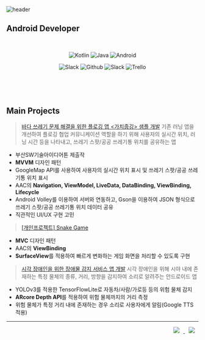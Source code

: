 ![header](https://capsule-render.vercel.app/api?type=waving&color=timeGradient&height=300&section=header&text=LEE%20SUMIN&fontSize=70)


## Android Developer
<div align="center">
  
  </br>
  
![Kotlin](http://img.shields.io/badge/-Kotlin-black?style=flat-square&logo=Kotlin)  ![Java](http://img.shields.io/badge/-Java-black?style=flat-square&logo=Java)  ![Android](http://img.shields.io/badge/-Android-black?style=flat-square&logo=Android)

![Slack](http://img.shields.io/badge/-Slack-black?style=flat-square&logo=Slack)  ![Github](http://img.shields.io/badge/-Github-black?style=flat-square&logo=Github)  ![Slack](http://img.shields.io/badge/-Notion-black?style=flat-square&logo=Notion)  ![Trello](http://img.shields.io/badge/-Trello-black?style=flat-square&logo=Trello)
  
</br>
</br>

</div>



</br>

## Main Projects
> <a href="https://github.com/urlaubsreif-sumin/busan-swidea">바다 쓰레기 문제 해결을 위한 플로깅 앱 <가치줍깅> 샘플 개발</a>
  기존 러닝 앱을 개선하여 플로깅 협업 커뮤니케이션 역할을 하기 위해 사용자의 실시간 위치, 러닝 시간 등을 나타내고, 쓰레기 스팟/공공 쓰레기통 위치를 공유하는 앱
  * 부산SW기술아이디어톤 제출작
  * **MVVM** 디자인 패턴
  * GoogleMap API를 사용하여 사용자의 실시간 위치 표시 및 쓰레기 스팟/공공 쓰레기통 위치 표시
  * AAC의 **Navigation, ViewModel, LiveData, DataBinding, ViewBinding, Lifecycle**
  * Android Volley를 이용하여 서버와 연동하고, Gson을 이용하여 JSON 형식으로 쓰레기 스팟/공공 쓰레기통 위치 데이터 공유
  * 직관적인 UI/UX 구현 고민

> <a href="https://github.com/urlaubsreif-sumin/snakeGameAndroid">[개인프로젝트] Snake Game</a>
  * **MVC** 디자인 패턴
  * AAC의 **ViewBinding**
  * **SurfaceView**를 적용하여 빠르게 변화하는 게임 화면을 처리할 수 있도록 구현
  
> <a href="https://github.com/9wan6zae/Retriever">시각 장애인을 위한 장애물 감지 서비스 앱 개발</a>
  시각 장애인을 위해 시야 내에 존재하는 특정 물체의 종류, 거리, 방향을 감지하여 소리로 알려주는 안드로이드 앱
  * YOLOv3를 적용한 TensorFlowLite로 자동차/사람/가로등 등의 위험 물체 감지
  * **ARcore Depth API**를 적용하여 위험 물체까지의 거리 측정
  * 위험 물체가 특정 거리 내에 존재하는 경우 소리로 사용자에게 알림(Google TTS 적용)

<div align="right">
  
  ***

<a href="https://blog.naver.com/stayhere_nike">
<img
src="http://img.shields.io/badge/-Tech%20Blog-white?style=flat&logo=Naver&link=https://byul91oh.tistory.com/"
style="height : auto; margin-left : 10px; margin-right : 10px;"/>
</a>
<a href="mailto:sumini0715@gmail.com">
<img
src="https://img.shields.io/badge/Gmail-d14836?style=flat-square&logo=Gmail&logoColor=white&link=mailto:quf8093@gmail.com"
style="height : auto; margin-left : 10px; margin-right : 10px;"/>
</a>
</div>
